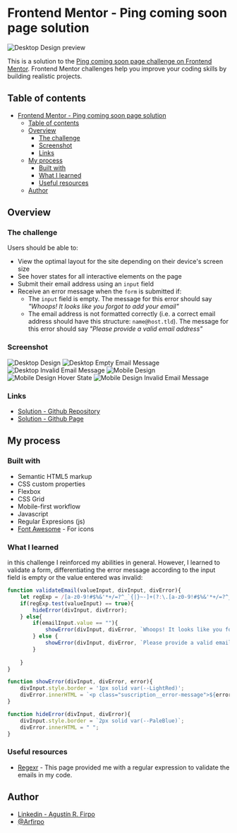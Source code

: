 # Frontend Mentor - Ping coming soon page solution

![Desktop Design preview](./src/images/desktop-preview.jpg)

This is a solution to the [Ping coming soon page challenge on Frontend Mentor](https://www.frontendmentor.io/challenges/ping-single-column-coming-soon-page-5cadd051fec04111f7b848da). Frontend Mentor challenges help you improve your coding skills by building realistic projects.

## Table of contents

- [Frontend Mentor - Ping coming soon page solution](#frontend-mentor---ping-coming-soon-page-solution)
  - [Table of contents](#table-of-contents)
  - [Overview](#overview)
    - [The challenge](#the-challenge)
    - [Screenshot](#screenshot)
    - [Links](#links)
  - [My process](#my-process)
    - [Built with](#built-with)
    - [What I learned](#what-i-learned)
    - [Useful resources](#useful-resources)
  - [Author](#author)

## Overview

### The challenge

Users should be able to:

- View the optimal layout for the site depending on their device's screen size
- See hover states for all interactive elements on the page
- Submit their email address using an `input` field
- Receive an error message when the `form` is submitted if:
	- The `input` field is empty. The message for this error should say *"Whoops! It looks like you forgot to add your email"*
	- The email address is not formatted correctly (i.e. a correct email address should have this structure: `name@host.tld`). The message for this error should say *"Please provide a valid email address"*

### Screenshot

![Desktop Design](./src/images/desktop-design.JPG)
![Desktop Empty Email Message](./src/images/desktop-empty-email-message.JPG)
![Desktop Invalid Email Message](./src/images/desktop-invalid-email-message.JPG)
![Mobile Design](./src/images/mobile-design.JPG)
![Mobile Design Hover State](./src/images/mobile-design-hover-state.JPG)
![Mobile Design Invalid Email Message](./src/images/mobile-invalid-email-message.JPG)

### Links

- [Solution - Github Repository](https://github.com/Arfirpo/ping-coming-soon-page-master)
- [Solution - Github Page](https://arfirpo.github.io/ping-coming-soon-page-master/)

## My process

### Built with

- Semantic HTML5 markup
- CSS custom properties
- Flexbox
- CSS Grid
- Mobile-first workflow
- Javascript
- Regular Expresions (js)
- [Font Awesome](https://fontawesome.com/icons) - For icons

### What I learned

in this challenge I reinforced my abilities in general.
However, I learned to validate a form, differentiating the error message according to the input field is empty or the value entered was invalid:

```js
function validateEmail(valueInput, divInput, divError){
    let regExp = /[a-z0-9!#$%&'*+/=?^_`{|}~-]+(?:\.[a-z0-9!#$%&'*+/=?^_`{|}~-]+)*@(?:[a-z0-9](?:[a-z0-9-]*[a-z0-9])?\.)+[a-z0-9](?:[a-z0-9-]*[a-z0-9])?/g;
    if(regExp.test(valueInput) == true){
        hideError(divInput, divError);
    } else{
        if(emailInput.value == ""){
            showError(divInput, divError, `Whoops! It looks like you forgot to add your email`);
        } else {
            showError(divInput, divError, `Please provide a valid email address`);
        }
        
    }
}

function showError(divInput, divError, error){
    divInput.style.border = '1px solid var(--LightRed)';
    divError.innerHTML = `<p class="suscription__error-message">${error}</p>`;
}

function hideError(divInput, divError){
    divInput.style.border = `2px solid var(--PaleBlue)`;
    divError.innerHTML = " ";
}
```

### Useful resources

- [Regexr](https://www.example.com) - This page provided me with a regular expression to validate the emails in my code.

## Author

- [Linkedin - Agustín R. Firpo](https://www.linkedin.com/in/agustin-rodrigo-firpo-0aa86697/)
- [@Arfirpo](https://www.frontendmentor.io/profile/Arfirpo)
